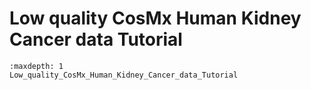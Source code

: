 # Low quality CosMx Human Kidney Cancer data Tutorial

```{toctree}
:maxdepth: 1
Low_quality_CosMx_Human_Kidney_Cancer_data_Tutorial
```
